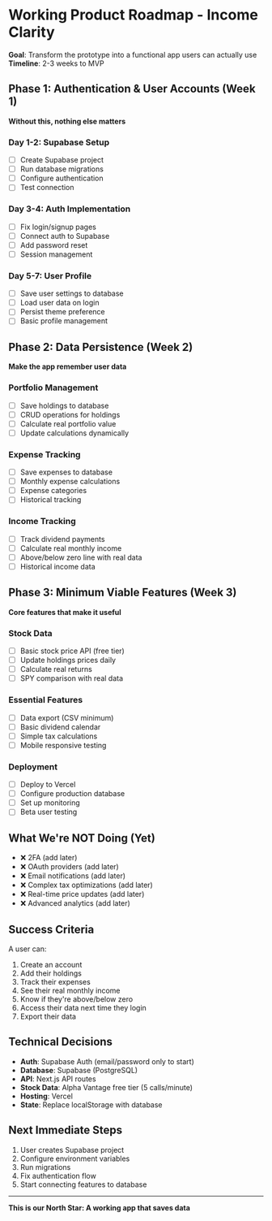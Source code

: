 # Working Product Roadmap - Income Clarity
**Goal**: Transform the prototype into a functional app users can actually use
**Timeline**: 2-3 weeks to MVP

## Phase 1: Authentication & User Accounts (Week 1)
**Without this, nothing else matters**

### Day 1-2: Supabase Setup
- [ ] Create Supabase project
- [ ] Run database migrations
- [ ] Configure authentication
- [ ] Test connection

### Day 3-4: Auth Implementation
- [ ] Fix login/signup pages
- [ ] Connect auth to Supabase
- [ ] Add password reset
- [ ] Session management

### Day 5-7: User Profile
- [ ] Save user settings to database
- [ ] Load user data on login
- [ ] Persist theme preference
- [ ] Basic profile management

## Phase 2: Data Persistence (Week 2)
**Make the app remember user data**

### Portfolio Management
- [ ] Save holdings to database
- [ ] CRUD operations for holdings
- [ ] Calculate real portfolio value
- [ ] Update calculations dynamically

### Expense Tracking
- [ ] Save expenses to database
- [ ] Monthly expense calculations
- [ ] Expense categories
- [ ] Historical tracking

### Income Tracking
- [ ] Track dividend payments
- [ ] Calculate real monthly income
- [ ] Above/below zero line with real data
- [ ] Historical income data

## Phase 3: Minimum Viable Features (Week 3)
**Core features that make it useful**

### Stock Data
- [ ] Basic stock price API (free tier)
- [ ] Update holdings prices daily
- [ ] Calculate real returns
- [ ] SPY comparison with real data

### Essential Features
- [ ] Data export (CSV minimum)
- [ ] Basic dividend calendar
- [ ] Simple tax calculations
- [ ] Mobile responsive testing

### Deployment
- [ ] Deploy to Vercel
- [ ] Configure production database
- [ ] Set up monitoring
- [ ] Beta user testing

## What We're NOT Doing (Yet)
- ❌ 2FA (add later)
- ❌ OAuth providers (add later)
- ❌ Email notifications (add later)
- ❌ Complex tax optimizations (add later)
- ❌ Real-time price updates (add later)
- ❌ Advanced analytics (add later)

## Success Criteria
A user can:
1. Create an account
2. Add their holdings
3. Track their expenses
4. See their real monthly income
5. Know if they're above/below zero
6. Access their data next time they login
7. Export their data

## Technical Decisions
- **Auth**: Supabase Auth (email/password only to start)
- **Database**: Supabase (PostgreSQL)
- **API**: Next.js API routes
- **Stock Data**: Alpha Vantage free tier (5 calls/minute)
- **Hosting**: Vercel
- **State**: Replace localStorage with database

## Next Immediate Steps
1. User creates Supabase project
2. Configure environment variables
3. Run migrations
4. Fix authentication flow
5. Start connecting features to database

---

**This is our North Star: A working app that saves data**